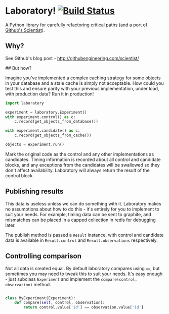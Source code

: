 # Laboratory! [![Build Status](https://travis-ci.org/joealcorn/laboratory.svg?branch=master)](https://travis-ci.org/joealcorn/laboratory)

A Python library for carefully refactoring critical paths (and a port of [Github's Scientist](https://github.com/github/scientist)).


## Why?

See Github's blog post - http://githubengineering.com/scientist/


## But how?

Imagine you've implemented a complex caching strategy for some objects in your database and a stale cache is simply not acceptable.
How could you test this and ensure parity with your previous implementation, under load, with production data?
Run it in production!

```python
import laboratory

experiment = laboratory.Experiment()
with experiment.control() as c:
    c.record(get_objects_from_database())

with experiment.candidate() as c:
    c.record(get_objects_from_cache())

objects = experiment.run()
```

Mark the original code as the control and any other implementations as candidates. Timing information is recorded about all control
and candidate blocks, and any exceptions from the candidates will be swallowed so they don't affect availability.
Laboratory will always return the result of the control block.


## Publishing results

This data is useless unless we can do something with it. Laboratory makes no assumptions about how to do this - it's entirely for you
to implement to suit your needs.
For example, timing data can be sent to graphite, and mismatches can be placed in a capped collection in redis for debugging later.

The publish method is passed a `Result` instance, with control and candidate data is available in `Result.control` and `Result.observations`
respectively.


## Controlling comparison

Not all data is created equal. By default laboratory compares using `==`, but sometimes you may need to tweak this to suit your needs.
It's easy enough - just subclass `Experiment` and implement the `compare(control, observation)` method.

```python

class MyExperiment(Experiment):
    def compare(self, control, observation):
        return control.value['id'] == observation.value['id']
```
